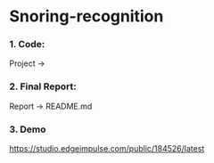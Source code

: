 # Snoring-recognition

### 1. Code:

Project -> 

### 2. Final Report:

Report -> README.md

### 3. Demo

https://studio.edgeimpulse.com/public/184526/latest

